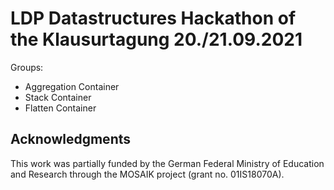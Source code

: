 # LDP Datastructures Hackathon of the Klausurtagung 20./21.09.2021
Groups:
* Aggregation Container
* Stack Container
* Flatten Container

## Acknowledgments

This work was partially funded by the German Federal Ministry of Education and Research through the MOSAIK project (grant no. 01IS18070A).
